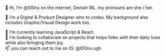 👋 Hi, I’m @t00ns on the internet, Deniah IRL.
     my pronouns are she / her.
     
👀 I’m a Digital & Product Designer who to codes. My background also includes Graphic/Visual Design work too.

🌱 I’m currently learning JavaScript & React.<br>
💞️ I’m looking to collaborate on projects that helps folks with their daily lives while also bringing them joy.<br>
📫 you can reach out to me on IG: @t00ns.ugh<br>

<!---
t00ns/t00ns is a ✨ special ✨ repository because its `README.md` (this file) appears on your GitHub profile.
You can click the Preview link to take a look at your changes.
--->
